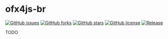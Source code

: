 # ofx4js-br

[![GitHub issues](https://img.shields.io/github/issues/OFXbr/ofx4js-br.svg)](https://github.com/OFXbr/ofx4js-br/issues)
[![GitHub forks](https://img.shields.io/github/forks/OFXbr/ofx4js-br.svg)](https://github.com/OFXbr/ofx4js-br/network) 
[![GitHub stars](https://img.shields.io/github/stars/OFXbr/ofx4js-br.svg)](https://github.com/OFXbr/ofx4js-br/stargazers)
[![GitHub license](https://img.shields.io/badge/license-MIT-blue.svg)](https://raw.githubusercontent.com/OFXbr/ofx4js-br/master/LICENSE)
[![Release](https://img.shields.io/github/release/OFXbr/ofx4js-br.svg)](https://github.com/OFXbr/ofx4js-br/releases/latest)

TODO
